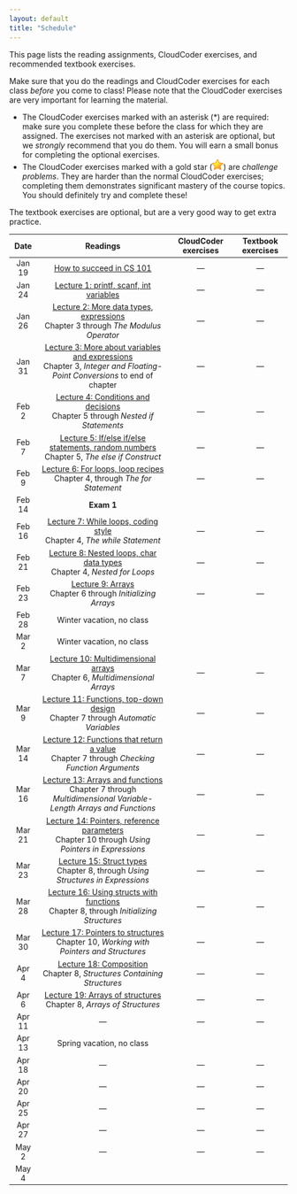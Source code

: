 ```yaml
---
layout: default
title: "Schedule"
---
```


This page lists the reading assignments, CloudCoder exercises, and recommended textbook exercises.

Make sure that you do the readings and CloudCoder exercises for each class *before* you come to class!  Please note that the CloudCoder exercises are very important for learning the material.

* The CloudCoder exercises marked with an asterisk (\*) are required: make sure you complete these before the class for which they are assigned.  The exercises not marked with an asterisk are optional, but we *strongly* recommend that you do them.  You will earn a small bonus for completing the optional exercises.
* The CloudCoder exercises marked with a gold star (![gold star](img/goldstar-tiny.png)) are *challenge problems*.  They are harder than the normal CloudCoder exercises; completing them demonstrates significant mastery of the course topics.  You should definitely try and complete these!

The textbook exercises are optional, but are a very good way to get extra practice.

Date | Readings | CloudCoder exercises | Textbook exercises
:----: | :--------: | :--------------------: | :------------------:
Jan 19 | [How to succeed in CS 101](success.html) | &mdash; | &mdash;
Jan 24 | [Lecture 1: printf, scanf, int variables](lectures/lecture01.html) | &mdash; | &mdash;
Jan 26 | [Lecture 2: More data types, expressions](lectures/lecture02.html)<br>Chapter 3 through *The Modulus Operator* | &mdash; | &mdash;
Jan 31 | [Lecture 3: More about variables and expressions](lectures/lecture03.html)<br>Chapter 3, *Integer and Floating-Point Conversions* to end of chapter | &mdash; | &mdash;
Feb 2 | [Lecture 4: Conditions and decisions](lectures/lecture04.html)<br>Chapter 5 through *Nested if Statements* | &mdash; | &mdash;
Feb 7 | [Lecture 5: If/else if/else statements, random numbers](lectures/lecture05.html)<br>Chapter 5, *The else if Construct* | &mdash; | &mdash;
Feb 9 | [Lecture 6: For loops, loop recipes](lectures/lecture06.html)<br>Chapter 4, through *The for Statement* | &mdash; | &mdash;
Feb 14 | **Exam 1**
Feb 16 | [Lecture 7: While loops, coding style](lectures/lecture07.html)<br>Chapter 4, *The while Statement* | &mdash; | &mdash;
Feb 21 | [Lecture 8: Nested loops, char data types](lectures/lecture08.html)<br>Chapter 4, *Nested for Loops* | &mdash; | &mdash;
Feb 23 | [Lecture 9: Arrays](lectures/lecture09.html)<br>Chapter 6 through *Initializing Arrays* | &mdash; | &mdash;
Feb 28 | Winter vacation, no class
Mar 2 | Winter vacation, no class
Mar 7 | [Lecture 10: Multidimensional arrays](lectures/lecture10.html)<br>Chapter 6, *Multidimensional Arrays* | &mdash; | &mdash;
Mar 9 | [Lecture 11: Functions, top-down design](lectures/lecture11.html)<br>Chapter 7 through *Automatic Variables* | &mdash; | &mdash;
Mar 14 | [Lecture 12: Functions that return a value](lectures/lecture12.html)<br>Chapter 7 through *Checking Function Arguments* | &mdash; | &mdash;
Mar 16 | [Lecture 13: Arrays and functions](lectures/lecture13.html)<br>Chapter 7 through *Multidimensional Variable-Length Arrays and Functions* | &mdash; | &mdash;
Mar 21 | [Lecture 14: Pointers, reference parameters](lectures/lecture14.html)<br>Chapter 10 through *Using Pointers in Expressions* | &mdash; | &mdash;
Mar 23 | [Lecture 15: Struct types](lectures/lecture15.html)<br>Chapter 8, through *Using Structures in Expressions* | &mdash; | &mdash;
Mar 28 | [Lecture 16: Using structs with functions](lectures/lecture16.html)<br>Chapter 8, through *Initializing Structures* | &mdash; | &mdash;
Mar 30 | [Lecture 17: Pointers to structures](lectures/lecture17.html)<br>Chapter 10, *Working with Pointers and Structures* | &mdash; | &mdash;
Apr 4 | [Lecture 18: Composition](lectures/lecture18.html)<br>Chapter 8, *Structures Containing Structures* | &mdash; | &mdash;
Apr 6 | [Lecture 19: Arrays of structures](lectures/lecture19.html)<br>Chapter 8, *Arrays of Structures* | &mdash; | &mdash;
Apr 11 | &mdash; | &mdash; | &mdash;
Apr 13 | Spring vacation, no class
Apr 18 | &mdash; | &mdash; | &mdash;
Apr 20 | &mdash; | &mdash; | &mdash;
Apr 25 | &mdash; | &mdash; | &mdash;
Apr 27 | &mdash; | &mdash; | &mdash;
May 2 | &mdash; | &mdash; | &mdash;
May 4 |
